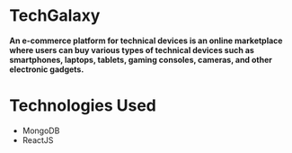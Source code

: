 <h1>TechGalaxy</h1>

 <b>An e-commerce platform for technical devices is an online marketplace where users can buy various types of technical devices such as smartphones, laptops, tablets,          gaming consoles, cameras, and other electronic gadgets.</b>


<h1>Technologies Used</h1>
<ul>
 <li>MongoDB</li>
 <ExpressJS</li>
 <li>ReactJS</li>
 <NodeJS</li>
 
 </ul>
